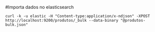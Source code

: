 #Importa dados no elasticsearch
```
curl -k -u elastic -H "Content-type:application/x-ndjson" -XPOST http://localhost:9200/produtos/_bulk --data-binary "@produtos-bulk.json"
```